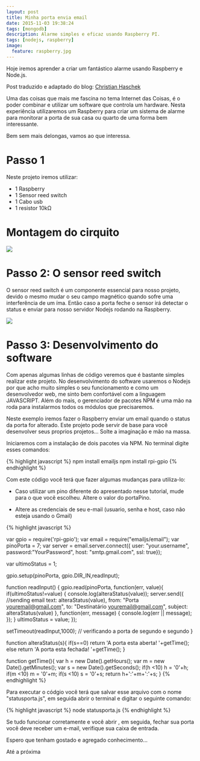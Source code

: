 ```yaml
---
layout: post
title: Minha porta envia email
date: 2015-11-03 19:38:24
tags: [mongodb]
description: Alarme simples e eficaz usando Raspberry PI.
tags: [nodejs, raspberry]
image:
  feature: raspberry.jpg
---
```


Hoje iremos aprender a criar um fantástico alarme usando Raspberry e Node.js.

Post traduzido e adaptado do blog: [Christian Haschek](https://blog.haschek.at/post/fb64fa)

Uma das coisas que mais me fascina no tema Internet das Coisas, é o poder combinar e utilizar um software que controla um hardware. Nesta experiência utilizaremos um Raspberry para criar um sistema de alarme para monitorar a porta de sua casa ou quarto de uma forma bem interessante.

Bem sem mais delongas, vamos ao que interessa.

# Passo 1

Neste projeto iremos utilizar:

* 1 Raspberry
* 1 Sensor reed switch
* 1 Cabo usb
* 1 resistor 10kΩ

# Montagem do cirquito

<img class="center-block" src="https://www.pictshare.net/thumbs/800x600_95c6149e18.jpg">

# Passo 2: O sensor reed switch

O sensor reed switch é um componente essencial para nosso projeto, devido o mesmo mudar o seu campo magnético quando sofre uma interferência de um íma. Então caso a porta feche o sensor irá detectar o status e enviar para nosso servidor Nodejs rodando na Raspberry.

<img class="center-block" src="http://www.usefulbulk.com/navionmods/housedoor/images/09_reed_switch_deta.jpg">

# Passo 3: Desenvolvimento do software

Com apenas algumas linhas de código veremos que é bastante simples realizar este projeto. No desenvolvimento do software usaremos o Nodejs por que acho muito simples o seu funcionamento e como um desenvolvedor web, me sinto bem confortável com a linguagem JAVASCRIPT. Além do mais, o gerenciador de pacotes NPM é uma mão na roda para instalarmos todos os módulos que precisaremos.

Neste exemplo iremos fazer o Raspberry enviar um email quando o status da porta for alterado. Este projeto pode servir de base para você desenvolver seus proprios projetos... Solte a imaginação e mão na massa.

Iniciaremos com a instalação de dois pacotes via NPM. No terminal digite esses comandos:

{% highlight javascript %}
npm install emailjs
npm install rpi-gpio
{% endhighlight %}

Com este código você terá que fazer algumas mudanças para utiliza-lo:

* Caso utilizar um pino diferente do apresentado nesse tutorial, mude para o que vocẽ escolheu. Altere o valor do portaPino.

* Altere as credenciais de seu e-mail (usuario, senha e host, caso não esteja usando o Gmail)

{% highlight javascript %}

var gpio = require('rpi-gpio');
var email   = require("emailjs/email");
var pinoPorta = 7; 
var server  = email.server.connect({
                user:    "your.username",
                password:"YourPassword",
                host:    "smtp.gmail.com",
                ssl: true});

var ultimoStatus = 1;

gpio.setup(pinoPorta, gpio.DIR_IN,readInput);

function readInput()
{
    gpio.read(pinoPorta, function(err, value){
        if(ultimoStatus!=value)
        {
                console.log(alteraStatus(value));
                server.send({ //sending email
                   text:    alteraStatus(value),
                   from:    "Porta <youremail@gmail.com>",
                   to:      "Destinatário <youremail@gmail.com>",
                   subject: alteraStatus(value)
                }, function(err, message) { console.log(err || message); });
        }
        ultimoStatus = value;
    });

  setTimeout(readInput,1000); // verificando a porta de segundo e segundo
}

function alteraStatus(s){
  if(s==0) return 'A porta esta aberta! '+getTime();
  else return 'A porta esta fechada! '+getTime();
}

function getTime(){
        var h = new Date().getHours();
        var m = new Date().getMinutes();
        var s = new Date().getSeconds();
        if(h <10) h = '0'+h;
        if(m <10) m = '0'+m;
        if(s <10) s = '0'+s;
        return h+':'+m+':'+s;
}
{% endhighlight %}

Para executar o códgio você terá que salvar esse arquivo com o nome "statusporta.js", em seguida abrir o terminal e digitar o seguinte comando:

{% highlight javascript %}
node statusporta.js
{% endhighlight %}

Se tudo funcionar corretamente e você abrir , em seguida, fechar sua porta você deve receber um e-mail, verifique sua caixa de entrada.

Espero que tenham gostado e agregado conhecimento...

Até a próxima


